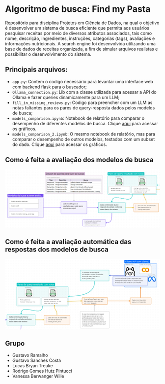 # Algoritmo de busca: Find my Pasta
Repositório para disciplina Projetos em Ciência de Dados, na qual o objetivo é desenvolver um sistema de busca eficiente que permita aos usuários pesquisar receitas por meio de diversos atributos associados, tais como nome, descrição, ingredientes, instruções, categorias (tags), avaliações e informações nutricionais. A search engine foi desenvolvida utilizando uma base de dados de receitas organizada, a fim de simular arquivos realistas e possibilitar o desenvolvimento do sistema. 

## Principais arquivos:
 - ```app.py```: Contem o codigo necessário para levantar uma interface web com backend flask para o buscador;
 - ```Ollama_connection.py```: Lib com a classe utilizada para acessar a API do Ollama e fazer queries dinamicamente para um LLM;
 - ```fill_in_missing_reviews.py```: Codigo para preencher com um LLM as notas faltantes para os pares de query-resposta dados pelos modelos de busca;
 - ```models_comparison.ipynb```: Notebook de relatório para comparar o desempenho de diferentes modelos de busca. Clique [aqui](https://nbviewer.org/github/VanessaWille/Search_Engine/blob/main/models_comparison.ipynb) para acessar os gráficos.
  - ```models_comparison_2.ipynb```: O mesmo notebook de relatório, mas para comparar o desempenho de outros modelos, testados com um subset do dado. Clique [aqui](https://nbviewer.org/github/VanessaWille/Search_Engine/blob/main/models_comparison_2.ipynb) para acessar os gráficos.

## Como é feita a avaliação dos modelos de busca
![Evaluating models diagram](static/evaluating%20search%20models.png)

## Como é feita a avaliação automática das respostas dos modelos de busca
![Generative grading diagram](static/auto%20grading%20recipes%20by%20query.png)


## Grupo
- Gustavo Ramalho
- Gustavo Sanches Costa
- Lucas Bryan Treuke
- Rodrigo Gomes Hutz Pintucci
- Vanessa Berwanger Wille
